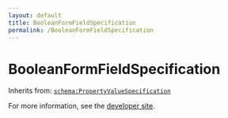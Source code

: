 ```yaml
---
layout: default
title: BooleanFormFieldSpecification
permalink: /BooleanFormFieldSpecification
---
```


# BooleanFormFieldSpecification


Inherits from: [`schema:PropertyValueSpecification`](https://schema.org/PropertyValueSpecification)

For more information, see the [developer site](https://developer.openactive.io/data-model/types/).